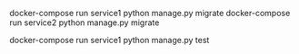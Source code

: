 
docker-compose run service1 python manage.py migrate
docker-compose run service2 python manage.py migrate

docker-compose run service1 python manage.py test